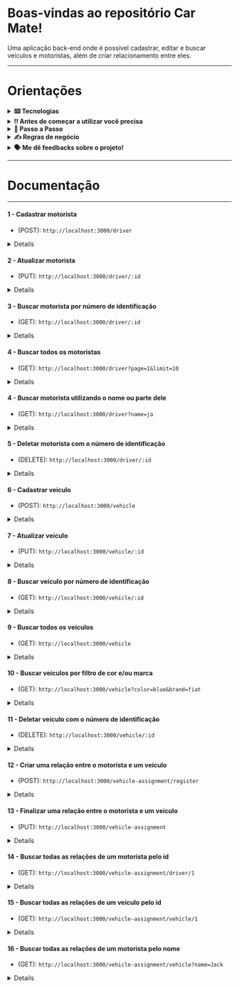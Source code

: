 # Boas-vindas ao repositório Car Mate!

Uma aplicação back-end onde é possível cadastrar, editar e buscar veículos e motoristas, além de criar relacionamento entre eles.

---
# Orientações

<details>
  <summary>
    <strong>⌨️ Tecnologias</strong>
  </summary>
  
  - **Nest**
  
  - **Typescript**
  
  - **Express**
  
  - **TypeORM**
  
  - **Sqlite**
  
  - **Jest**

</details>

<details>
  <summary>
    <strong>‼️ Antes de começar a utilizar você precisa</strong>
  </summary><br>

  1. Ter o nvm instalado;
  2. Instalar e utilizar o node versão 16.17;
  3. Instalar o Sqlite;
  
</details>

<details>
  <summary>
    <strong>🤝 Passo a Passo</strong>
  </summary><br>

  1. Clone o repositório

  - Use o comando: `git clone git@github.com:enioandrade92/car-mate.git`
  - Entre na pasta do repositório que você acabou de clonar:
    - `cd car-mate`

  2. Instale as dependências

  - Para isso, use o seguinte o comando: `npm install`
  
  4. Subindo a aplicação backend na porta 3000

  - Para isso, use o seguinte comando na raiz do backend: `npm run start`
  
</details>

<details>
  <summary>
    <strong>✍ Regras de negócio</strong>
  </summary><br>

- [x] Criar um motorista com o nome;
- [x] Editar o nome do motorista;
- [x] Buscar um motorista pelo número de identificação;
- [x] Buscar todos os motoristas, além de poder filtrar por parte do nome;
- [x] Deletar um motorista pelo número de identificação 
- (Quando não há relação em aberto com veículo);
- [x] Criar um veículo;
- [x] Editar o veículo;
- [x] Buscar um veículo pelo número de identificação;
- [x] Buscar todos os veículos, além de poder filtrar por cor e/ou marca;
- [x] Deletar um veículo pelo número de identificação;
- (Quando não há relação em aberto com motorista);
- [x] Criar uma relação entre motorista e veículo;
- [x] Encerrar um relação entre motorista e veículo;;
- [x] Buscar por todos registros de relação utilizando número de identificação do motorista;
- [x] Buscar por todos registros de relação utilizando número de identificação do veículo;
  
</details>

<details>
  <summary>
    <strong>🗣 Me dê feedbacks sobre o projeto!</strong>
  </summary><br>

  Qualquer tipo de feedback é bem vindo para que eu possa continuar melhorando. 
   - **enioandrade92@hotmail.com**

</details>

</details>

---

  
# Documentação

---
####  1 - Cadastrar motorista
- (POST): `http://localhost:3000/driver`
<details>
- Regras: 
    - Não é possível cadastrar o mesmo motorista;

- Payload: 
    ```json
    {
        "name": "Jack"
    }
    ``` 

- Response:
    ```json
    {
        "name": "Jack",
        "id": 1,
        "createdAt": "2024-01-11T18:17:49.000Z",
        "updatedAt": "2024-01-11T18:17:49.000Z",
        "deletedAt": null
    }
    ``` 
</details>

####  2 - Atualizar motorista
- (PUT): `http://localhost:3000/driver/:id`
<details>
- Payload: 
    ```json
    {
        "name": "Big Jack"
    }
    ``` 

- Response:
    ```json
    {
        "name": "Big Jack",
        "id": 1,
        "createdAt": "2024-01-11T18:17:49.000Z",
        "updatedAt": "2024-01-11T18:17:49.000Z",
        "deletedAt": null
    }
    ``` 
</details>

####  3 - Buscar motorista por número de identificação
- (GET): `http://localhost:3000/driver/:id`
<details>
- Response:
    ```json
    {
        "name": "Big Jack",
        "id": 1,
        "createdAt": "2024-01-11T18:17:49.000Z",
        "updatedAt": "2024-01-11T18:17:49.000Z",
        "deletedAt": null
    }
    ``` 
</details>


####  4 - Buscar todos os motoristas
- (GET): `http://localhost:3000/driver?page=1&limit=10`
<details>
- Response:
    ```json
    {
        "items": 
        [
            {
                "name": "Big Jack",
                "id": 1,
                "createdAt": "2024-01-11T18:17:49.000Z",
                "updatedAt": "2024-01-11T18:17:49.000Z",
                "deletedAt": null
            },
            {},
            {},
        ],
        "meta": 
        {
            "totalItems": 4,
            "itemCount": 4,
            "itemsPerPage": 10,
            "totalPages": 1,
            "currentPage": 1
        }
    }
    
    ``` 
</details>

####  4 - Buscar motorista utilizando o nome ou parte dele
- (GET): `http://localhost:3000/driver?name=ja`
<details>
- Response:
    ```json
    [
        {
            "name": "Big Jack",
            "id": 1,
            "createdAt": "2024-01-11T18:17:49.000Z",
            "updatedAt": "2024-01-11T18:17:49.000Z",
            "deletedAt": null
        },
        {},
        {},
    ]
    ``` 
</details>

####  5 - Deletar motorista com o número de identificação
- (DELETE): `http://localhost:3000/driver/:id`
<details>
- Regras:
    - Só é possível deletar um motorista, quando ele não está com uma relação em andamento com um veículo.

- Response: 'Deleted successfully the driver id 1'

</details>

####  6 - Cadastrar veículo
- (POST): `http://localhost:3000/vehicle`
<details>
- Regras: 
    - Não é possível cadastrar mais de um carro com a mesma placa;

- Payload: 
    ```json
    {
        "brand":"Fiat",
        "name":"Uno",
        "color":"yellow",
        "plate":"abc1235"
    }
    ``` 

- Response:
    ```json
    {
        "brand": "Fiat",
        "name": "Uno",
        "color": "yellow",
        "plate": "abc1235",
        "id": 1,
        "createdAt": "2024-01-11T15:05:01.000Z",
        "updatedAt": "2024-01-11T15:05:01.000Z",
        "deletedAt": null
    }
    ``` 

</details>

####  7 - Atualizar veículo
- (PUT): `http://localhost:3000/vehicle/:id`
<details>
- Regras: 
    - Não é possível cadastrar mais de um carro com a mesma placa;

- Payload: 
    ```json
    {
        "color":"blue",
    }
    ``` 

- Response:
    ```json
    {
        "brand": "Fiat",
        "name": "Uno",
        "color": "blue",
        "plate": "abc1235",
        "id": 1,
        "createdAt": "2024-01-11T15:05:01.000Z",
        "updatedAt": "2024-01-11T15:05:01.000Z",
        "deletedAt": null
    }
    ``` 

</details>

####  8 - Buscar veículo por número de identificação
- (GET): `http://localhost:3000/vehicle/:id`
<details>
- Response:
    ```json
    {
        "brand": "Fiat",
        "name": "Uno",
        "color": "blue",
        "plate": "abc1235",
        "id": 1,
        "createdAt": "2024-01-11T15:05:01.000Z",
        "updatedAt": "2024-01-11T15:05:01.000Z",
        "deletedAt": null
    }
    ``` 

</details>

####  9 - Buscar todos os veículos
- (GET): `http://localhost:3000/vehicle`
<details>
- Response:
    ```json
    [
        {
            "brand": "Fiat",
            "name": "Uno",
            "color": "blue",
            "plate": "abc1235",
            "id": 1,
            "createdAt": "2024-01-11T15:05:01.000Z",
            "updatedAt": "2024-01-11T15:05:01.000Z",
            "deletedAt": null
        },
        {},
        {}
    ]
    ``` 

</details>

####  10 - Buscar veículos por filtro de cor e/ou marca
- (GET): `http://localhost:3000/vehicle?color=blue&brand=fiat`
<details>
- Response:
    ```json
    [
        {
            "brand": "Fiat",
            "name": "Uno",
            "color": "blue",
            "plate": "abc1235",
            "id": 1,
            "createdAt": "2024-01-11T15:05:01.000Z",
            "updatedAt": "2024-01-11T15:05:01.000Z",
            "deletedAt": null
        }
    ]
    ``` 

</details>

####  11 - Deletar veículo com o número de identificação
- (DELETE): `http://localhost:3000/vehicle/:id`
<details>
- Regras:
    - Só é possível deletar um veículo, quando ele não está com uma relação em andamento com um motorista.

- Response: 'Deleted successfully the vehicle id 1'

</details>

####  12 - Criar uma relação entre o motorista e um veículo
- (POST): `http://localhost:3000/vehicle-assignment/register`
<details>
- Regras: 
    - Só é possível criar uma relação entre veículo e motorista, caso ambos não estejam em outra relação;

- Payload:
    ```json
    {
        "driverId": 1,
        "vehicleId": 1,
        "reason": "trip"
    }
    ``` 

- Response:
    ```json
    {
        "vehicle": {
            "id": 1,
            "name": "Uno",
            "color": "black",
            "brand": "Fiat",
            "plate": "abc1234",
            "createdAt": "2024-01-11T15:04:48.000Z",
            "updatedAt": "2024-01-11T15:04:48.000Z",
            "deletedAt": null
        },
        "driver": {
            "id": 1,
            "name": "little Jack",
            "createdAt": "2024-01-11T15:06:53.000Z",
            "updatedAt": "2024-01-11T15:06:53.000Z",
            "deletedAt": null
        },
        "reason": "trip",
        "startDateAssignment": "2024-01-11T18:47:01.319Z",
        "endDateAssignment": null,
        "id": 1
    }
    ``` 
</details>

####  13 - Finalizar uma relação entre o motorista e um veículo
- (PUT): `http://localhost:3000/vehicle-assignment`
<details>
- Payload:
    ```json
    {
        "driverId": 1,
        "vehicleId": 1,
    }
    ``` 

- Response:
    ```json
    {
        "vehicle": {
            "id": 1,
            "name": "Uno",
            "color": "black",
            "brand": "Fiat",
            "plate": "abc1234",
            "createdAt": "2024-01-11T15:04:48.000Z",
            "updatedAt": "2024-01-11T15:04:48.000Z",
            "deletedAt": null
        },
        "driver": {
            "id": 1,
            "name": "little Jack",
            "createdAt": "2024-01-11T15:06:53.000Z",
            "updatedAt": "2024-01-11T15:06:53.000Z",
            "deletedAt": null
        },
        "reason": "trip",
        "startDateAssignment": "2024-01-11T18:47:01.319Z",
        "endDateAssignment": "2024-01-11T20:47:01.319Z",
        "id": 1
    }
    ``` 
</details>

####  14 - Buscar todas as relações de um motorista pelo id
- (GET): `http://localhost:3000/vehicle-assignment/driver/1`
<details>
- Response:
    ```json
    [
        {
            "id": 3,
            "reason": "trip",
            "startDateAssignment": "2024-01-11T12:23:06.799Z",
            "endDateAssignment": null,
            "driver": {
                "id": 1,
                "name": "Jack",
                "createdAt": "2024-01-11T12:13:00.000Z",
                "updatedAt": "2024-01-11T12:13:00.000Z",
                "deletedAt": null
            },
            "vehicle": {
                "id": 1,
                "name": "Uno",
                "color": "blue",
                "brand": "Fiat",
                "plate": "abc123",
                "createdAt": "2024-01-11T12:14:30.000Z",
                "updatedAt": "2024-01-11T12:14:30.000Z",
                "deletedAt": null
            }
        },
        {
            "id": 2,
            "reason": "trip",
            "startDateAssignment": "2024-01-11T12:23:01.677Z",
            "endDateAssignment": "2024-01-11T12:23:04.214Z",
            "driver": {
                "id": 1,
                "name": "Jack",
                "createdAt": "2024-01-11T12:13:00.000Z",
                "updatedAt": "2024-01-11T12:13:00.000Z",
                "deletedAt": null
            },
            "vehicle": {
                "id": 1,
                "name": "Uno",
                "color": "blue",
                "brand": "Fiat",
                "plate": "abc123",
                "createdAt": "2024-01-11T12:14:30.000Z",
                "updatedAt": "2024-01-11T12:14:30.000Z",
                "deletedAt": null
            }
        }, 
    ]
    ``` 
</details>

####  15 - Buscar todas as relações de um veículo pelo id
- (GET): `http://localhost:3000/vehicle-assignment/vehicle/1`
<details>
- Response:
    ```json
    [
        {
            "id": 3,
            "reason": "trip",
            "startDateAssignment": "2024-01-11T12:23:06.799Z",
            "endDateAssignment": null,
            "driver": {
                "id": 1,
                "name": "Jack",
                "createdAt": "2024-01-11T12:13:00.000Z",
                "updatedAt": "2024-01-11T12:13:00.000Z",
                "deletedAt": null
            },
            "vehicle": {
                "id": 1,
                "name": "Uno",
                "color": "blue",
                "brand": "Fiat",
                "plate": "abc123",
                "createdAt": "2024-01-11T12:14:30.000Z",
                "updatedAt": "2024-01-11T12:14:30.000Z",
                "deletedAt": null
            }
        },
        {
            "id": 2,
            "reason": "trip",
            "startDateAssignment": "2024-01-11T12:23:01.677Z",
            "endDateAssignment": "2024-01-11T12:23:04.214Z",
            "driver": {
                "id": 1,
                "name": "Jack",
                "createdAt": "2024-01-11T12:13:00.000Z",
                "updatedAt": "2024-01-11T12:13:00.000Z",
                "deletedAt": null
            },
            "vehicle": {
                "id": 1,
                "name": "Uno",
                "color": "blue",
                "brand": "Fiat",
                "plate": "abc123",
                "createdAt": "2024-01-11T12:14:30.000Z",
                "updatedAt": "2024-01-11T12:14:30.000Z",
                "deletedAt": null
            }
        }, 
    ]
    ``` 
</details>

####  16 - Buscar todas as relações de um motorista pelo nome
- (GET): `http://localhost:3000/vehicle-assignment/vehicle?name=Jack`
<details>
- Response:
    ```json
    [
        {
            "id": 3,
            "reason": "trip",
            "startDateAssignment": "2024-01-11T12:23:06.799Z",
            "endDateAssignment": null,
            "driver": {
                "id": 1,
                "name": "Jack",
                "createdAt": "2024-01-11T12:13:00.000Z",
                "updatedAt": "2024-01-11T12:13:00.000Z",
                "deletedAt": null
            },
            "vehicle": {
                "id": 1,
                "name": "Uno",
                "color": "blue",
                "brand": "Fiat",
                "plate": "abc123",
                "createdAt": "2024-01-11T12:14:30.000Z",
                "updatedAt": "2024-01-11T12:14:30.000Z",
                "deletedAt": null
            }
        },
        {
            "id": 2,
            "reason": "trip",
            "startDateAssignment": "2024-01-11T12:23:01.677Z",
            "endDateAssignment": "2024-01-11T12:23:04.214Z",
            "driver": {
                "id": 1,
                "name": "Jack",
                "createdAt": "2024-01-11T12:13:00.000Z",
                "updatedAt": "2024-01-11T12:13:00.000Z",
                "deletedAt": null
            },
            "vehicle": {
                "id": 1,
                "name": "Uno",
                "color": "blue",
                "brand": "Fiat",
                "plate": "abc123",
                "createdAt": "2024-01-11T12:14:30.000Z",
                "updatedAt": "2024-01-11T12:14:30.000Z",
                "deletedAt": null
            }
        }, 
    ]
    ``` 
</details>
